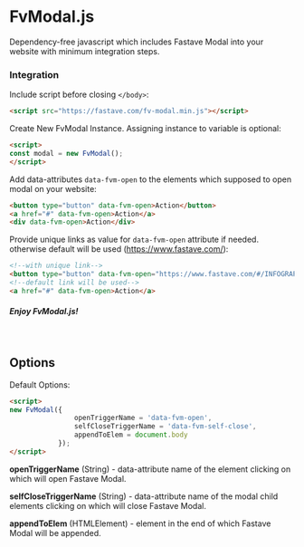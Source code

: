 # FvModal.js

Dependency-free javascript which includes Fastave Modal into your website with minimum integration steps.
&nbsp;
### Integration

Include script before closing `</body>`:
```html
<script src="https://fastave.com/fv-modal.min.js"></script>
```

Create New FvModal Instance. Assigning instance to variable is optional:
```html
<script>
const modal = new FvModal();
</script>
```

Add data-attributes `data-fvm-open` to the elements which supposed to open modal on your website:
```html
<button type="button" data-fvm-open>Action</button>
<a href="#" data-fvm-open>Action</a>
<div data-fvm-open>Action</div>
```


Provide unique links as value for `data-fvm-open` attribute if needed. otherwise default will be used (https://www.fastave.com/):
```html
<!--with unique link-->
<button type="button" data-fvm-open="https://www.fastave.com/#/INFOGRAPHIC?dealerID=MP13422&sku=18984">Action</button>
<!--default link will be used-->
<a href="#" data-fvm-open>Action</a>
```

##### Enjoy FvModal.js!
&nbsp;
## Options
Default Options:
```html
<script>
new FvModal({
                openTriggerName = 'data-fvm-open',
                selfCloseTriggerName = 'data-fvm-self-close',
                appendToElem = document.body
            });
</script>
```

**openTriggerName** (String) - data-attribute name of the element clicking on which will open Fastave Modal.

**selfCloseTriggerName** (String) - data-attribute name of the modal child elements clicking on which will close Fastave Modal.

**appendToElem** (HTMLElement) - element in the end of which Fastave Modal will be appended.
